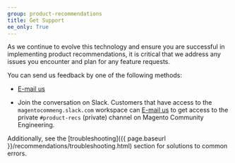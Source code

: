 ```yaml
---
group: product-recommendations
title: Get Support
ee_only: True
---
```


As we continue to evolve this technology and ensure you are successful in implementing product recommendations, it is critical that we address any issues you encounter and plan for any feature requests.

You can send us feedback by one of the following methods:

-  <a href="mailto:magento-product-recs-feedback@adobe.com">E-mail us</a>

-  Join the conversation on Slack. Customers that have access to the `magentocommeng.slack.com` workspace can <a href="mailto:magento-product-recs-feedback@adobe.com">E-mail us</a> to get access to the private `#product-recs` (private) channel on Magento Community Engineering.

Additionally, see the [troubleshooting]({{ page.baseurl }}/recommendations/troubleshooting.html) section for solutions to common errors.
